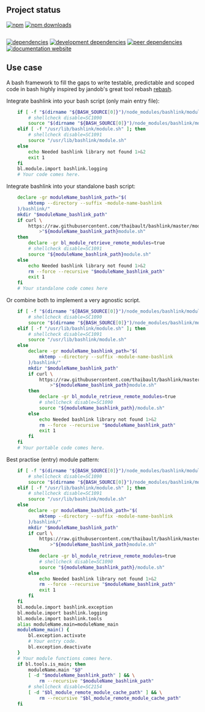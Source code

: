 <!-- #!/usr/bin/env markdown
-*- coding: utf-8 -*-
region header
Copyright Torben Sickert (info["~at~"]torben.website) 16.12.2012

License
-------

This library written by Torben Sickert stand under a creative commons naming
3.0 unported license. See https://creativecommons.org/licenses/by/3.0/deed.de
endregion -->

Project status
--------------

[![npm](https://img.shields.io/npm/v/bashlink?color=%23d55e5d&label=npm%20package%20version&logoColor=%23d55e5d)](https://www.npmjs.com/package/bashlink)
[![npm downloads](https://img.shields.io/npm/dy/bashlink.svg)](https://www.npmjs.com/package/bashlink)

[![<LABEL>](https://github.com/thaibault/bashlink/actions/workflows/test.yaml/badge.svg)](https://github.com/thaibault/bashlink/actions/workflows/test.yaml)

[![dependencies](https://img.shields.io/david/thaibault/bashlink.svg)](https://david-dm.org/thaibault/bashlink)
[![development dependencies](https://img.shields.io/david/dev/thaibault/bashlink.svg)](https://david-dm.org/thaibault/bashlink?type=dev)
[![peer dependencies](https://img.shields.io/david/peer/thaibault/bashlink.svg)](https://david-dm.org/thaibault/bashlink?type=peer)
[![documentation website](https://img.shields.io/website-up-down-green-red/http/torben.website/bashlink.svg?label=documentation-website)](https://torben.website/bashlink)

Use case
--------

A bash framework to fill the gaps to write testable, predictable and scoped
code in bash highly inspired by jandob's great tool rebash
[rebash](https://github.com/jandob/rebash).

Integrate bashlink into your bash script (only main entry file):

```bash
    if [ -f "$(dirname "${BASH_SOURCE[0]}")/node_modules/bashlink/module.sh" ]; then
        # shellcheck disable=SC1090
        source "$(dirname "${BASH_SOURCE[0]}")/node_modules/bashlink/module.sh"
    elif [ -f "/usr/lib/bashlink/module.sh" ]; then
        # shellcheck disable=SC1091
        source "/usr/lib/bashlink/module.sh"
    else
        echo Needed bashlink library not found 1>&2
        exit 1
    fi
    bl.module.import bashlink.logging
    # Your code comes here.
```

Integrate bashlink into your standalone bash script:

```bash
    declare -gr moduleName_bashlink_path="$(
        mktemp --directory --suffix -module-name-bashlink
    )/bashlink/"
    mkdir "$moduleName_bashlink_path"
    if curl \
        https://raw.githubusercontent.com/thaibault/bashlink/master/module.sh \
            >"${moduleName_bashlink_path}module.sh"
    then
        declare -gr bl_module_retrieve_remote_modules=true
        # shellcheck disable=SC1091
        source "${moduleName_bashlink_path}module.sh"
    else
        echo Needed bashlink library not found 1>&2
        rm --force --recursive "$moduleName_bashlink_path"
        exit 1
    fi
    # Your standalone code comes here
```

Or combine both to implement a very agnostic script.

```bash
    if [ -f "$(dirname "${BASH_SOURCE[0]}")/node_modules/bashlink/module.sh" ]; then
        # shellcheck disable=SC1090
        source "$(dirname "${BASH_SOURCE[0]}")/node_modules/bashlink/module.sh"
    elif [ -f "/usr/lib/bashlink/module.sh" ]; then
        # shellcheck disable=SC1091
        source "/usr/lib/bashlink/module.sh"
    else
        declare -gr moduleName_bashlink_path="$(
            mktemp --directory --suffix -module-name-bashlink
        )/bashlink/"
        mkdir "$moduleName_bashlink_path"
        if curl \
            https://raw.githubusercontent.com/thaibault/bashlink/master/module.sh \
                >"${moduleName_bashlink_path}module.sh"
        then
            declare -gr bl_module_retrieve_remote_modules=true
            # shellcheck disable=SC1090
            source "${moduleName_bashlink_path}/module.sh"
        else
            echo Needed bashlink library not found 1>&2
            rm --force --recursive "$moduleName_bashlink_path"
            exit 1
        fi
    fi
    # Your portable code comes here.
```

Best practise (entry) module pattern:

```bash
    if [ -f "$(dirname "${BASH_SOURCE[0]}")/node_modules/bashlink/module.sh" ]; then
        # shellcheck disable=SC1090
        source "$(dirname "${BASH_SOURCE[0]}")/node_modules/bashlink/module.sh"
    elif [ -f "/usr/lib/bashlink/module.sh" ]; then
        # shellcheck disable=SC1091
        source "/usr/lib/bashlink/module.sh"
    else
        declare -gr moduleName_bashlink_path="$(
            mktemp --directory --suffix -module-name-bashlink
        )/bashlink/"
        mkdir "$moduleName_bashlink_path"
        if curl \
            https://raw.githubusercontent.com/thaibault/bashlink/master/module.sh \
                >"${moduleName_bashlink_path}module.sh"
        then
            declare -gr bl_module_retrieve_remote_modules=true
            # shellcheck disable=SC1090
            source "${moduleName_bashlink_path}/module.sh"
        else
            echo Needed bashlink library not found 1>&2
            rm --force --recursive "$moduleName_bashlink_path"
            exit 1
        fi
    fi
    bl.module.import bashlink.exception
    bl.module.import bashlink.logging
    bl.module.import bashlink.tools
    alias moduleName.main=moduleName_main
    moduleName_main() {
        bl.exception.activate
        # Your entry code.
        bl.exception.deactivate
    }
    # Your module functions comes here.
    if bl.tools.is_main; then
        moduleName.main "$@"
        [ -d "$moduleName_bashlink_path" ] && \
            rm --recursive "$moduleName_bashlink_path"
        # shellcheck disable=SC2154
        [ -d "$bl_module_remote_module_cache_path" ] && \
            rm --recursive "$bl_module_remote_module_cache_path"
    fi
```

<!-- region vim modline
vim: set tabstop=4 shiftwidth=4 expandtab:
vim: foldmethod=marker foldmarker=region,endregion:
endregion -->
